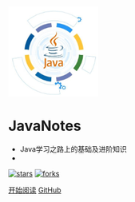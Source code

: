 <img width="180px" src="img/icon.jpg">

# JavaNotes

> 

* Java学习之路上的基础及进阶知识
* 

[![stars](https://badgen.net/github/stars/zymjava/JavaNotes?icon=github&color=blue)](https://github.com/zymjava/JavaNotes) [![forks](https://badgen.net/github/forks/zymjava/JavaNotes?icon=github&color=green)](https://github.com/zymjava/JavaNotes)

[开始阅读](README.md)
[GitHub](https://github.com/zymjava/JavaNotes)